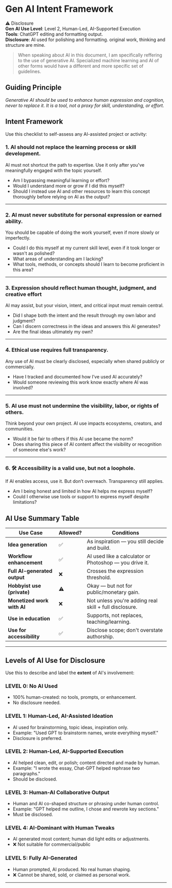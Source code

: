 # Gen AI Intent Framework
⚠️ Disclosure  
**Gen AI Use Level**: Level 2,  Human-Led, AI-Supported Execution  
**Tools**: ChatGPT editing and formatting output.  
**Disclosure**: AI used for polishing and formatting. original work, thinking and structure are mine.

>When speaking about AI in this document, I am specifically reffering to the use of generative AI. Specialized machine learning and AI of other forms would have a different and more specific set of guidelines. 

## Guiding Principle

*Generative AI should be used to enhance human expression and cognition, never to replace it. It is a tool, not a proxy for skill, understanding, or effort.*


## Intent Framework

Use this checklist to self-assess any AI-assisted project or activity:

### 1. AI should not replace the learning process or skill development.

AI must not shortcut the path to expertise. Use it only after you've meaningfully engaged with the topic yourself.

- Am I bypassing meaningful learning or effort?  
- Would I understand more or grow if I did this myself?  
- Should I instead use AI and other resources to learn this concept thoroughly before relying on AI as the output?

---

### 2. AI must never substitute for personal expression or earned ability.

You should be capable of doing the work yourself, even if more slowly or imperfectly.

- Could I do this myself at my current skill level, even if it took longer or wasn't as polished?  
- What areas of understanding am I lacking?  
- What tools, methods, or concepts should I learn to become proficient in this area?

---

### 3. Expression should reflect human thought, judgment, and creative effort

AI may assist, but your vision, intent, and critical input must remain central.

- Did I shape both the intent and the result through my own labor and judgment?  
- Can I discern correctness in the ideas and answers this AI generates?  
- Are the final ideas ultimately my own?

---

### 4. Ethical use requires full transparency.

Any use of AI must be clearly disclosed, especially when shared publicly or commercially.

- Have I tracked and documented how I’ve used AI accurately?  
- Would someone reviewing this work know exactly where AI was involved?

---

### 5. AI use must not undermine the visibility, labor, or rights of others.

Think beyond your own project. AI use impacts ecosystems, creators, and communities.

- Would it be fair to others if this AI use became the norm?  
- Does sharing this piece of AI content affect the visibility or recognition of someone else's work?

---

### 6. 🛠️ Accessibility is a valid use, but not a loophole.

If AI enables access, use it. But don’t overreach. Transparency still applies.

- Am I being honest and limited in how AI helps me express myself?  
- Could I otherwise use tools or support to express myself despite limitations?

## AI Use Summary Table

| Use Case                             | Allowed? | Conditions                                                       |
|------------------------------------|----------|------------------------------------------------------------------|
| **Idea generation**                 | ✅       | As inspiration — you still decide and build.                     |
| **Workflow enhancement**            | ✅       | AI used like a calculator or Photoshop — you drive it.           |
| **Full AI-generated output**        | ❌       | Crosses the expression threshold.                                |
| **Hobbyist use (private)**          | ⚠️       | Okay — but not for public/monetary gain.                         |
| **Monetized work with AI**          | ❌       | Not unless you're adding real skill + full disclosure.           |
| **Use in education**                | ✅       | Supports, not replaces, teaching/learning.                       |
| **Use for accessibility**           | ✅       | Disclose scope; don't overstate authorship.                      |

---

## Levels of AI Use for Disclosure

Use this to describe and label the **extent** of AI's involvement:

### LEVEL 0: No AI Used
- 100% human-created: no tools, prompts, or enhancement.  
- No disclosure needed.

### LEVEL 1: Human-Led, AI-Assisted Ideation
- AI used for brainstorming, topic ideas, inspiration only.  
- Example: "Used GPT to brainstorm names, wrote everything myself."
- Disclosure is preferred.

### LEVEL 2: Human-Led, AI-Supported Execution
- AI helped clean, edit, or polish; content directed and made by human.  
- Example: "I wrote the essay, Chat-GPT helped rephrase two paragraphs."
- Should be disclosed.

### LEVEL 3: Human-AI Collaborative Output
- Human and AI co-shaped structure or phrasing under human control.  
- Example: "GPT helped me outline, I chose and rewrote key sections."  
- Must be disclosed.

### LEVEL 4: AI-Dominant with Human Tweaks
- AI generated most content; human did light edits or adjustments.  
- ❌ Not suitable for commercial/public

### LEVEL 5: Fully AI-Generated
- Human prompted, AI produced. No real human shaping.  
- ❌ Cannot be shared, sold, or claimed as personal work.

---






